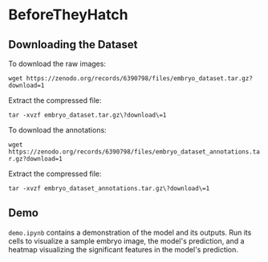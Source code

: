 # BeforeTheyHatch

## Downloading the Dataset

To download the raw images:

`wget https://zenodo.org/records/6390798/files/embryo_dataset.tar.gz?download=1`

Extract the compressed file:

`tar -xvzf embryo_dataset.tar.gz\?download\=1`


To download the annotations:

`wget https://zenodo.org/records/6390798/files/embryo_dataset_annotations.tar.gz?download=1`

Extract the compressed file:

`tar -xvzf embryo_dataset_annotations.tar.gz\?download\=1`

## Demo

`demo.ipynb` contains a demonstration of the model and its outputs. Run its cells to visualize a sample embryo image, the model's prediction, and a heatmap visualizing the significant features in the model's prediction.
